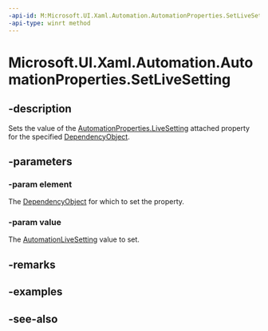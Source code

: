 ```yaml
---
-api-id: M:Microsoft.UI.Xaml.Automation.AutomationProperties.SetLiveSetting(Microsoft.UI.Xaml.DependencyObject,Microsoft.UI.Xaml.Automation.Peers.AutomationLiveSetting)
-api-type: winrt method
---
```


<!-- Method syntax
public void SetLiveSetting(Windows.UI.Xaml.DependencyObject element, Windows.UI.Xaml.Automation.Peers.AutomationLiveSetting value)
-->

# Microsoft.UI.Xaml.Automation.AutomationProperties.SetLiveSetting

## -description
Sets the value of the [AutomationProperties.LiveSetting](/uwp/api/microsoft.ui.xaml.automation.automationproperties#xaml-attached-properties) attached property for the specified [DependencyObject](../microsoft.ui.xaml/dependencyobject.md).

## -parameters
### -param element
The [DependencyObject](../microsoft.ui.xaml/dependencyobject.md) for which to set the property.

### -param value
The [AutomationLiveSetting](../microsoft.ui.xaml.automation.peers/automationlivesetting.md) value to set.

## -remarks

## -examples

## -see-also
